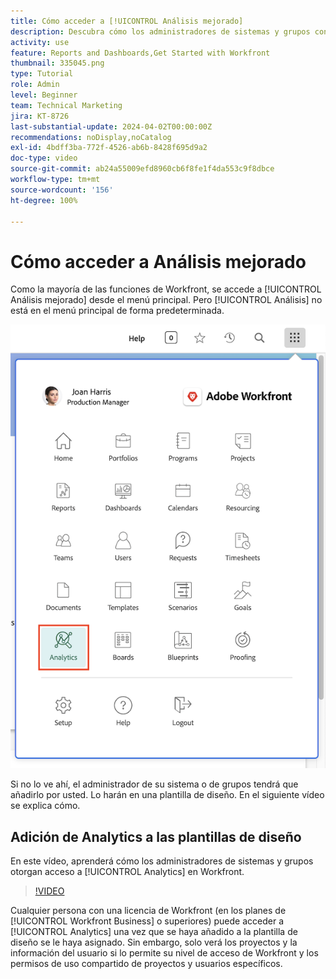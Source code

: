```yaml
---
title: Cómo acceder a [!UICONTROL Análisis mejorado]
description: Descubra cómo los administradores de sistemas y grupos conceden acceso a [!UICONTROL Análisis mejorado] mediante una plantilla de diseño.
activity: use
feature: Reports and Dashboards,Get Started with Workfront
thumbnail: 335045.png
type: Tutorial
role: Admin
level: Beginner
team: Technical Marketing
jira: KT-8726
last-substantial-update: 2024-04-02T00:00:00Z
recommendations: noDisplay,noCatalog
exl-id: 4bdff3ba-772f-4526-ab6b-8428f695d9a2
doc-type: video
source-git-commit: ab24a55009efd8960cb6f8fe1f4da553c9f8dbce
workflow-type: tm+mt
source-wordcount: '156'
ht-degree: 100%

---
```



# Cómo acceder a Análisis mejorado

Como la mayoría de las funciones de Workfront, se accede a [!UICONTROL Análisis mejorado] desde el menú principal. Pero [!UICONTROL Análisis] no está en el menú principal de forma predeterminada.

![Una imagen del menú principal ](assets/analytics-on-main-menu.png)

Si no lo ve ahí, el administrador de su sistema o de grupos tendrá que añadirlo por usted. Lo harán en una plantilla de diseño. En el siguiente vídeo se explica cómo.


## Adición de Analytics a las plantillas de diseño

En este vídeo, aprenderá cómo los administradores de sistemas y grupos otorgan acceso a [!UICONTROL Analytics] en Workfront.


>[!VIDEO](https://video.tv.adobe.com/v/335045/?quality=12&learn=on)

Cualquier persona con una licencia de Workfront (en los planes de [!UICONTROL Workfront Business] o superiores) puede acceder a [!UICONTROL Analytics] una vez que se haya añadido a la plantilla de diseño se le haya asignado. Sin embargo, solo verá los proyectos y la información del usuario si lo permite su nivel de acceso de Workfront y los permisos de uso compartido de proyectos y usuarios específicos.

